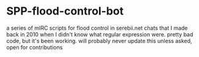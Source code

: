 # SPP-flood-control-bot
a series of mIRC scripts for flood control in serebii.net chats that I made back in 2010 when I didn't know what regular expression were. pretty bad code, but it's been working. will probably never update this unless asked, open for contributions
